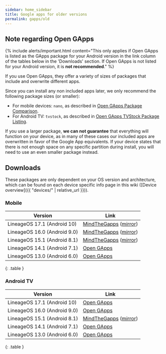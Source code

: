 ```yaml
---
sidebar: home_sidebar
title: Google apps for older versions
permalink: gapps/old
---
```


## Note regarding Open GApps

{% include alerts/important.html content="This only applies if Open GApps is listed as the GApps package for your Android version in the link column of the tables below in the 'Downloads' section. If Open GApps is not listed for your Android version, it is **not recommended**." %}

If you use Open GApps, they offer a variety of sizes of packages that include and overwrite different apps.

Since you can install any non included apps later, we only recommend the following package sizes (or smaller):
 - For mobile devices: `nano`, as described in [Open GApps Package Comparison](https://github.com/opengapps/opengapps/wiki/Package-Comparison).
 - For Android TV: `tvstock`, as described in [Open GApps TVStock Package Listing](https://github.com/opengapps/opengapps/wiki/TVStock-Package).

If you use a larger package, **we can not guarantee** that everything will function on your device, as in many of these cases our included apps are overwritten in favor of the Google App equivalents.
If your device states that there is not enough space on any specific partition during install, you will need to use an even smaller package instead.


## Downloads

These packages are only dependent on your OS version and architecture, which can be found on each device specific info page in this wiki ([Device overview]({{ "devices/" | relative_url }})).

### Mobile

|Version                   |Link                                                   |
|--------------------------|-------------------------------------------------------|
|LineageOS 17.1 (Android 10)|[MindTheGapps](https://androidfilehost.com/?w=files&flid=322935&sort_by=name&sort_dir=DESC) ([mirror](http://downloads.codefi.re/jdcteam/javelinanddart/gapps))|
|LineageOS 16.0 (Android 9.0)|[MindTheGapps](https://androidfilehost.com/?w=files&flid=170282) ([mirror](http://downloads.codefi.re/jdcteam/javelinanddart/gapps))|
|LineageOS 15.1 (Android 8.1)|[MindTheGapps](https://androidfilehost.com/?w=files&flid=170282) ([mirror](http://downloads.codefi.re/jdcteam/javelinanddart/gapps))|
|LineageOS 14.1 (Android 7.1)|[Open GApps](https://opengapps.org/?api=7.1&variant=nano)|
|LineageOS 13.0 (Android 6.0)|[Open GApps](https://opengapps.org/?api=6.0&variant=nano)|
{: .table }

### Android TV

|Version                   |Link                                                   |
|--------------------------|-------------------------------------------------------|
|LineageOS 17.1 (Android 10)|[Open GApps](https://opengapps.org/?api=10.0&variant=tvstock)|
|LineageOS 16.0 (Android 9.0)|[Open GApps](https://opengapps.org/?api=9.0&variant=tvstock)|
|LineageOS 15.1 (Android 8.1)|[MindTheGapps](https://androidfilehost.com/?w=files&flid=178518) ([mirror](http://downloads.codefi.re/jdcteam/javelinanddart/gapps/old))|
|LineageOS 14.1 (Android 7.1)|[Open GApps](https://opengapps.org/?api=7.1&variant=tvstock)|
|LineageOS 13.0 (Android 6.0)|[Open GApps](https://opengapps.org/?api=6.0&variant=tvstock)|
{: .table }
